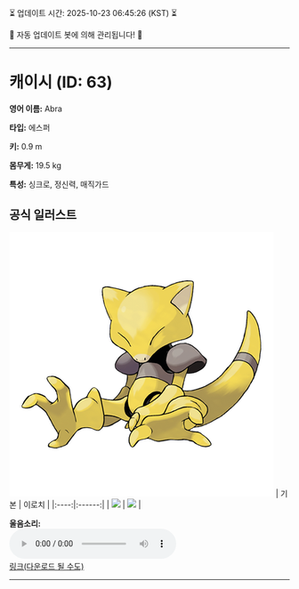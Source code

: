 
⏳ 업데이트 시간: 2025-10-23 06:45:26 (KST) ⏳

🤖 자동 업데이트 봇에 의해 관리됩니다! 🤖

---

# 캐이시 (ID: 63)
**영어 이름:** Abra

**타입:** 에스퍼

**키:** 0.9 m

**몸무게:** 19.5 kg

**특성:** 싱크로, 정신력, 매직가드

## 공식 일러스트
![](https://raw.githubusercontent.com/PokeAPI/sprites/master/sprites/pokemon/other/official-artwork/63.png)
| 기본 | 이로치 |
|:----:|:------:|
| <img src="http://play.pokemonshowdown.com/sprites/ani/abra.gif" width="200"> | <img src="http://play.pokemonshowdown.com/sprites/ani-shiny/abra.gif" width="200"> |

**울음소리:**<br><audio controls src="https://raw.githubusercontent.com/PokeAPI/cries/main/cries/pokemon/latest/63.ogg"></audio><br> [링크(다운로드 될 수도)](https://raw.githubusercontent.com/PokeAPI/cries/main/cries/pokemon/latest/63.ogg)


---
